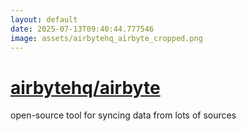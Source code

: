```yaml
---
layout: default
date: 2025-07-13T09:40:44.777546
image: assets/airbytehq_airbyte_cropped.png
---
```


# [airbytehq/airbyte](https://github.com/airbytehq/airbyte)

open-source tool for syncing data from lots of sources
